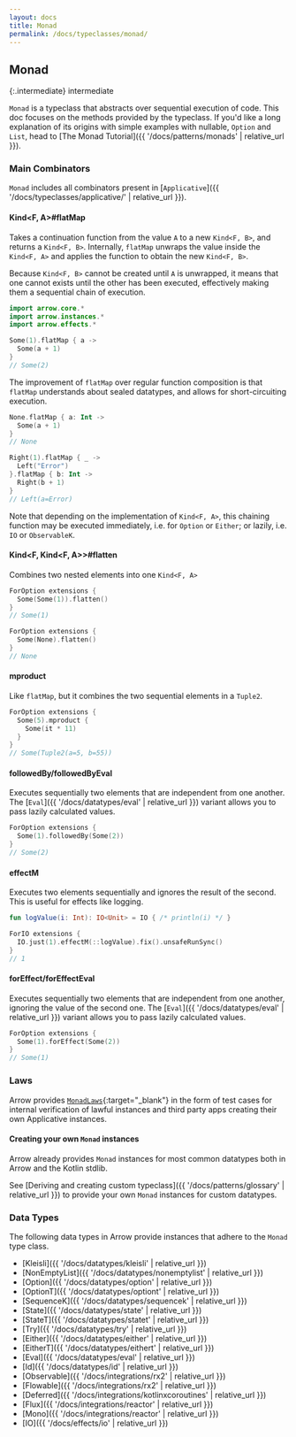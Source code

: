 ```yaml
---
layout: docs
title: Monad
permalink: /docs/typeclasses/monad/
---
```


## Monad

{:.intermediate}
intermediate

`Monad` is a typeclass that abstracts over sequential execution of code.
This doc focuses on the methods provided by the typeclass.
If you'd like a long explanation of its origins with simple examples with nullable, `Option` and `List`,
head to [The Monad Tutorial]({{ '/docs/patterns/monads' | relative_url }}).

### Main Combinators

`Monad` includes all combinators present in [`Applicative`]({{ '/docs/typeclasses/applicative/' | relative_url }}).

#### Kind<F, A>#flatMap

Takes a continuation function from the value `A` to a new `Kind<F, B>`, and returns a `Kind<F, B>`.
Internally, `flatMap` unwraps the value inside the `Kind<F, A>` and applies the function to obtain the new `Kind<F, B>`.

Because `Kind<F, B>` cannot be created until `A` is unwrapped, it means that one cannot exists until the other has been executed, effectively making them a sequential chain of execution.

```kotlin
import arrow.core.*
import arrow.instances.*
import arrow.effects.*

Some(1).flatMap { a ->
  Some(a + 1)
}
// Some(2)
```

The improvement of `flatMap` over regular function composition is that `flatMap` understands about sealed datatypes, and allows for short-circuiting execution.

```kotlin
None.flatMap { a: Int ->
  Some(a + 1)
}
// None
```

```kotlin
Right(1).flatMap { _ ->
  Left("Error")
}.flatMap { b: Int ->
  Right(b + 1)
}
// Left(a=Error)
```

Note that depending on the implementation of `Kind<F, A>`, this chaining function may be executed immediately, i.e. for `Option` or `Either`;
or lazily, i.e. `IO` or `ObservableK`.

#### Kind<F, Kind<F, A>>#flatten

Combines two nested elements into one `Kind<F, A>`

```kotlin
ForOption extensions {
  Some(Some(1)).flatten()
}
// Some(1)
```

```kotlin
ForOption extensions {
  Some(None).flatten()
}
// None
```

#### mproduct

Like `flatMap`, but it combines the two sequential elements in a `Tuple2`.

```kotlin
ForOption extensions {
  Some(5).mproduct {
    Some(it * 11)
  }
}
// Some(Tuple2(a=5, b=55))
```

#### followedBy/followedByEval

Executes sequentially two elements that are independent from one another.
The [`Eval`]({{ '/docs/datatypes/eval' | relative_url }}) variant allows you to pass lazily calculated values.

```kotlin
ForOption extensions {
  Some(1).followedBy(Some(2))
}
// Some(2)
```

#### effectM

Executes two elements sequentially and ignores the result of the second. This is useful for effects like logging.

```kotlin
fun logValue(i: Int): IO<Unit> = IO { /* println(i) */ }

ForIO extensions {
  IO.just(1).effectM(::logValue).fix().unsafeRunSync()
}
// 1
```

#### forEffect/forEffectEval

Executes sequentially two elements that are independent from one another, ignoring the value of the second one.
The [`Eval`]({{ '/docs/datatypes/eval' | relative_url }}) variant allows you to pass lazily calculated values.

```kotlin
ForOption extensions {
  Some(1).forEffect(Some(2))
}
// Some(1)
```

### Laws

Arrow provides [`MonadLaws`][monad_law_source]{:target="_blank"} in the form of test cases for internal verification of lawful instances and third party apps creating their own Applicative instances.

#### Creating your own `Monad` instances

Arrow already provides `Monad` instances for most common datatypes both in Arrow and the Kotlin stdlib.

See [Deriving and creating custom typeclass]({{ '/docs/patterns/glossary' | relative_url }}) to provide your own `Monad` instances for custom datatypes.

### Data Types

The following data types in Arrow provide instances that adhere to the `Monad` type class.

- [Kleisli]({{ '/docs/datatypes/kleisli' | relative_url }})
- [NonEmptyList]({{ '/docs/datatypes/nonemptylist' | relative_url }})
- [Option]({{ '/docs/datatypes/option' | relative_url }})
- [OptionT]({{ '/docs/datatypes/optiont' | relative_url }})
- [SequenceK]({{ '/docs/datatypes/sequencek' | relative_url }})
- [State]({{ '/docs/datatypes/state' | relative_url }})
- [StateT]({{ '/docs/datatypes/statet' | relative_url }})
- [Try]({{ '/docs/datatypes/try' | relative_url }})
- [Either]({{ '/docs/datatypes/either' | relative_url }})
- [EitherT]({{ '/docs/datatypes/eithert' | relative_url }})
- [Eval]({{ '/docs/datatypes/eval' | relative_url }})
- [Id]({{ '/docs/datatypes/id' | relative_url }})
- [Observable]({{ '/docs/integrations/rx2' | relative_url }})
- [Flowable]({{ '/docs/integrations/rx2' | relative_url }})
- [Deferred]({{ '/docs/integrations/kotlinxcoroutines' | relative_url }})
- [Flux]({{ '/docs/integrations/reactor' | relative_url }})
- [Mono]({{ '/docs/integrations/reactor' | relative_url }})
- [IO]({{ '/docs/effects/io' | relative_url }})

[monad_law_source]: https://github.com/arrow-kt/arrow/blob/master/modules/core/arrow-test/src/main/kotlin/arrow/test/laws/MonadLaws.kt
